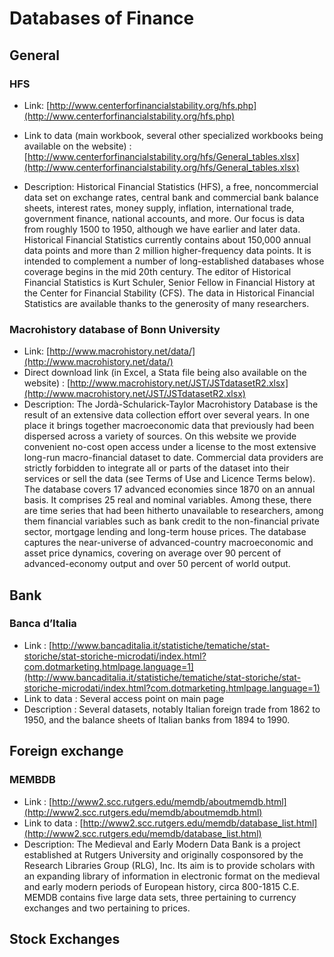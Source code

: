 # Databases of Finance

## General

### HFS
- Link: [http://www.centerforfinancialstability.org/hfs.php](http://www.centerforfinancialstability.org/hfs.php)
- Link to data (main workbook, several other specialized workbooks being available on the website) :
[http://www.centerforfinancialstability.org/hfs/General_tables.xlsx](http://www.centerforfinancialstability.org/hfs/General_tables.xlsx)

- Description: Historical Financial Statistics (HFS), a free, noncommercial data set on exchange rates, central bank and commercial bank balance sheets, interest rates, money supply, inflation, international trade, government finance, national accounts, and more. Our focus is data from roughly 1500 to 1950, although we have earlier and later data. Historical Financial Statistics currently contains about 150,000 annual data points and more than 2 million higher-frequency data points. It is intended to complement a number of long-established databases whose coverage begins in the mid 20th century. The editor of Historical Financial Statistics is Kurt Schuler, Senior Fellow in Financial History at the Center for Financial Stability (CFS). The data in Historical Financial Statistics are available thanks to the generosity of many researchers.

### Macrohistory database of Bonn University
- Link: [http://www.macrohistory.net/data/](http://www.macrohistory.net/data/)
- Direct download link (in Excel, a Stata file being also available on the website) : [http://www.macrohistory.net/JST/JSTdatasetR2.xlsx](http://www.macrohistory.net/JST/JSTdatasetR2.xlsx)
- Description: The Jordà-Schularick-Taylor Macrohistory Database is the result of an extensive data collection effort over several years. In one place it brings together macroeconomic data that previously had been dispersed across a variety of sources. On this website we provide convenient no-cost open access under a license to the most extensive long-run macro-financial dataset to date. Commercial data providers are strictly forbidden to integrate all or parts of the dataset into their services or sell the data (see Terms of Use and Licence Terms below). The database covers 17 advanced economies since 1870 on an annual basis. It comprises 25 real and nominal variables. Among these, there are time series that had been hitherto unavailable to researchers, among them financial variables such as bank credit to the non-financial private sector, mortgage lending and long-term house prices. The database captures the near-universe of advanced-country macroeconomic and asset price dynamics, covering on average over 90 percent of advanced-economy output and over 50 percent of world output.

## Bank

### Banca d’Italia
- Link : [http://www.bancaditalia.it/statistiche/tematiche/stat-storiche/stat-storiche-microdati/index.html?com.dotmarketing.htmlpage.language=1](http://www.bancaditalia.it/statistiche/tematiche/stat-storiche/stat-storiche-microdati/index.html?com.dotmarketing.htmlpage.language=1)
- Link to data : Several access point on main page
- Description : Several datasets, notably Italian foreign trade from 1862 to 1950, and the balance sheets of Italian banks from 1894 to 1990.

## Foreign exchange

### MEMBDB
- Link : [http://www2.scc.rutgers.edu/memdb/aboutmemdb.html](http://www2.scc.rutgers.edu/memdb/aboutmemdb.html)
- Link to data : [http://www2.scc.rutgers.edu/memdb/database_list.html](http://www2.scc.rutgers.edu/memdb/database_list.html)
- Description: The Medieval and Early Modern Data Bank is a project established at Rutgers University and originally cosponsored by the Research Libraries Group (RLG), Inc. Its aim is to provide scholars with an expanding library of information in electronic format on the medieval and early modern periods of European history, circa 800-1815 C.E.
MEMDB contains five large data sets, three pertaining to currency exchanges and two pertaining to prices.


## Stock Exchanges
